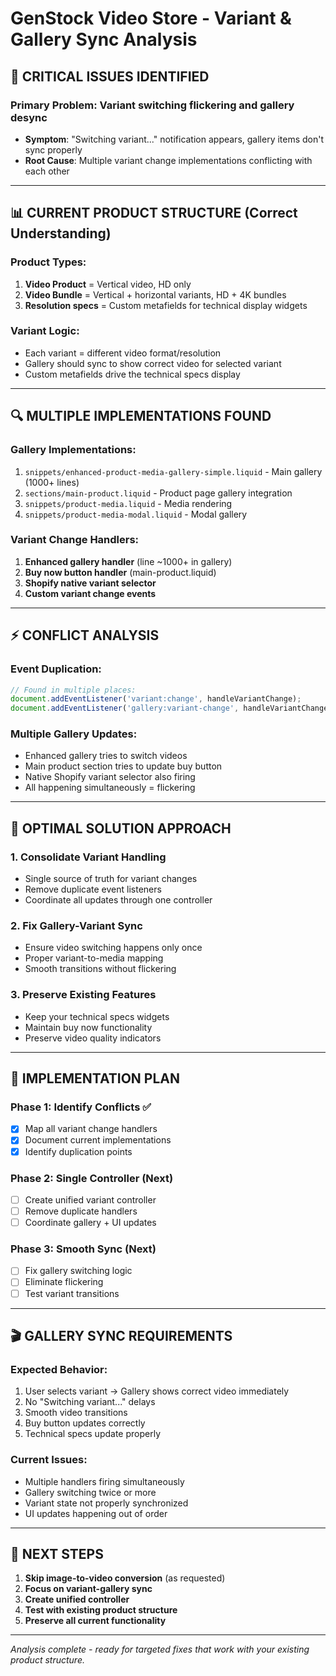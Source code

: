 # GenStock Video Store - Variant & Gallery Sync Analysis

## 🎯 **CRITICAL ISSUES IDENTIFIED**

### **Primary Problem**: Variant switching flickering and gallery desync
- **Symptom**: "Switching variant..." notification appears, gallery items don't sync properly
- **Root Cause**: Multiple variant change implementations conflicting with each other

---

## 📊 **CURRENT PRODUCT STRUCTURE** (Correct Understanding)

### **Product Types**:
1. **Video Product** = Vertical video, HD only
2. **Video Bundle** = Vertical + horizontal variants, HD + 4K bundles  
3. **Resolution specs** = Custom metafields for technical display widgets

### **Variant Logic**:
- Each variant = different video format/resolution
- Gallery should sync to show correct video for selected variant
- Custom metafields drive the technical specs display

---

## 🔍 **MULTIPLE IMPLEMENTATIONS FOUND**

### **Gallery Implementations**:
1. `snippets/enhanced-product-media-gallery-simple.liquid` - Main gallery (1000+ lines)
2. `sections/main-product.liquid` - Product page gallery integration
3. `snippets/product-media.liquid` - Media rendering
4. `snippets/product-media-modal.liquid` - Modal gallery

### **Variant Change Handlers**:
1. **Enhanced gallery handler** (line ~1000+ in gallery)
2. **Buy now button handler** (main-product.liquid)
3. **Shopify native variant selector**
4. **Custom variant change events**

---

## ⚡ **CONFLICT ANALYSIS**

### **Event Duplication**:
```javascript
// Found in multiple places:
document.addEventListener('variant:change', handleVariantChange);
document.addEventListener('gallery:variant-change', handleVariantChange);
```

### **Multiple Gallery Updates**:
- Enhanced gallery tries to switch videos
- Main product section tries to update buy button
- Native Shopify variant selector also firing
- All happening simultaneously = flickering

---

## 🎯 **OPTIMAL SOLUTION APPROACH**

### **1. Consolidate Variant Handling**
- Single source of truth for variant changes
- Remove duplicate event listeners
- Coordinate all updates through one controller

### **2. Fix Gallery-Variant Sync**
- Ensure video switching happens only once
- Proper variant-to-media mapping
- Smooth transitions without flickering

### **3. Preserve Existing Features**
- Keep your technical specs widgets
- Maintain buy now functionality  
- Preserve video quality indicators

---

## 🔧 **IMPLEMENTATION PLAN**

### **Phase 1: Identify Conflicts** ✅
- [x] Map all variant change handlers
- [x] Document current implementations
- [x] Identify duplication points

### **Phase 2: Single Controller** (Next)
- [ ] Create unified variant controller
- [ ] Remove duplicate handlers  
- [ ] Coordinate gallery + UI updates

### **Phase 3: Smooth Sync** (Next)
- [ ] Fix gallery switching logic
- [ ] Eliminate flickering
- [ ] Test variant transitions

---

## 🎬 **GALLERY SYNC REQUIREMENTS**

### **Expected Behavior**:
1. User selects variant → Gallery shows correct video immediately
2. No "Switching variant..." delays
3. Smooth video transitions
4. Buy button updates correctly
5. Technical specs update properly

### **Current Issues**:
- Multiple handlers firing simultaneously
- Gallery switching twice or more
- Variant state not properly synchronized
- UI updates happening out of order

---

## 📝 **NEXT STEPS**

1. **Skip image-to-video conversion** (as requested)
2. **Focus on variant-gallery sync**
3. **Create unified controller**
4. **Test with existing product structure**
5. **Preserve all current functionality**

---

*Analysis complete - ready for targeted fixes that work with your existing product structure.* 